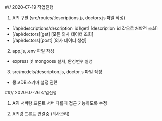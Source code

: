 #// 2020-07-19 작업진행

1. API 구현 (src/routes/descriptions.js, doctors.js 파일 작성)

- [/api/descriptions/description_id][get] [description_id 값으로 처방전 조회]
- [/api/doctors][get] [모든 의사 데이터 조회]
- [/api/doctors][post] [의사 데이터 생성]

2. app.js, .env 파일 작성

- express 및 mongoose 설치, 환경변수 설정

3. src/models/description.js, doctor.js 파일 작성

- 몽고DB 스키마 설정 관련

##// 2020-07-26 작업진행

1. API 서버랑 프론트 서버 다를때 접근 가능하도록 수정

2. API랑 프론트 연결중 (의사관리)
